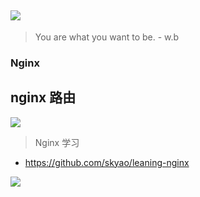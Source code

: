 ![](http://upload-images.jianshu.io/upload_images/7802425-9eb1bcd006e34aa6.png?imageMogr2/auto-orient/strip%7CimageView2/2/w/1240)
----
> You are what you want to be. - w.b


### Nginx

## nginx 路由
![](http://upload-images.jianshu.io/upload_images/7802425-d0f786b3dcbf2ae6.png?imageMogr2/auto-orient/strip%7CimageView2/2/w/1240)

> Nginx 学习

- https://github.com/skyao/leaning-nginx



![](http://upload-images.jianshu.io/upload_images/7802425-bb910b4ae954107a.png?imageMogr2/auto-orient/strip%7CimageView2/2/w/1240)


